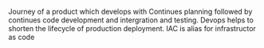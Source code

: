 Journey of a product which develops with Continues planning followed by continues code  development and intergration and testing.
Devops helps to shorten the lifecycle of production deployment.
IAC  is alias for infrastructor as code 
